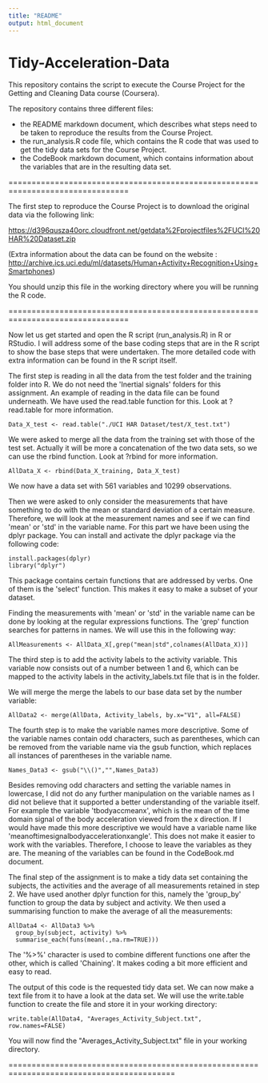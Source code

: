```yaml
---
title: "README"
output: html_document
---
```


# Tidy-Acceleration-Data
This repository contains the script to execute the Course Project for the Getting and Cleaning Data course (Coursera).

The repository contains three different files:

 *  the README markdown document, which describes what steps need to be taken to reproduce the results from the Course Project.
 *  the run_analysis.R code file, which contains the R code that was used to get the tidy data sets for the Course Project.
 *  the CodeBook markdown document, which contains information about the variables that are in the resulting data set. 

================================================================================

The first step to reproduce the Course Project is to download the original data via the following link:

https://d396qusza40orc.cloudfront.net/getdata%2Fprojectfiles%2FUCI%20HAR%20Dataset.zip

(Extra information about the data can be found on the website : http://archive.ics.uci.edu/ml/datasets/Human+Activity+Recognition+Using+Smartphones)

You should unzip this file in the working directory where you will be running the R code.

================================================================================

Now let us get started and open the R script (run_analysis.R) in R or RStudio. I will address some of the base coding steps that are in the R script to show the base steps that were undertaken. The more detailed code with extra information can be found in the R script itself.

The first step is reading in all the data from the test folder and the training folder into R. We do not need the 'Inertial signals' folders for this assignment. An example of reading in the data file can be found underneath. We have used the read.table function for this. Look at ?read.table for more information. 

```{r}
Data_X_test <- read.table("./UCI HAR Dataset/test/X_test.txt")
```

We were asked to merge all the data from the training set with those of the test set. Actually it will be more a concatenation of the two data sets, so we can use the rbind function. Look at ?rbind for more information. 

```{r}
AllData_X <- rbind(Data_X_training, Data_X_test)
```

We now have a data set with 561 variables and 10299 observations. 


Then we were asked to only consider the measurements that have something to do with the mean or standard deviation of a certain measure. Therefore, we will look at the measurement names and see if we can find 'mean' or 'std' in the variable name. For this part we have been using the dplyr package. You can install and activate the dplyr package via the following code:

```{r}
install.packages(dplyr)
library("dplyr")
```

This package contains certain functions that are addressed by verbs. One of them is the 'select' function. This makes it easy to make a subset of your dataset. 

Finding the measurements with 'mean' or 'std' in the variable name can be done by looking at the regular expressions functions. The 'grep' function searches for patterns in names. We will use this in the following way:

```{r}
AllMeasurements <- AllData_X[,grep("mean|std",colnames(AllData_X))]
```


The third step is to add the activity labels to the activity variable. This variable now consists out of a number between 1 and 6, which can be mapped to the activity labels in the activity_labels.txt file that is in the folder. 

We will merge the merge the labels to our base data set by the number variable:

```{r}
AllData2 <- merge(AllData, Activity_labels, by.x="V1", all=FALSE)
```


The fourth step is to make the variable names more descriptive. Some of the variable names contain odd characters, such as parentheses, which can be removed from the variable name via the gsub function, which replaces all instances of parentheses in the variable name. 

```{r}
Names_Data3 <- gsub("\\()","",Names_Data3)
```

Besides removing odd characters and setting the variable names in lowercase, I did not do any further manipulation on the variable names as I did not believe that it supported a better understanding of the variable itself. For example the variable 'tbodyaccmeanx', which is the mean of the time domain signal of the body acceleration viewed from the x direction. If I would have made this more descriptive we would have a variable name like 'meanoftimesignalbodyaccelerationxangle'. This does not make it easier to work with the variables. Therefore, I choose to leave the variables as they are. The meaning of the variables can be found in the CodeBook.md document.

The final step of the assignment is to make a tidy data set containing the subjects, the activities and the average of all measurements retained in step 2. We have used another dplyr function for this, namely the 'group_by' function to group the data by subject and activity. We then used a summarising function to make the average of all the measurements:

```{r}
AllData4 <- AllData3 %>%
  group_by(subject, activity) %>%
  summarise_each(funs(mean(.,na.rm=TRUE)))
```

The '%>%' character is used to combine different functions one after the other, which is called 'Chaining'. It makes coding a bit more efficient and easy to read. 

The output of this code is the requested tidy data set. We can now make a text file from it to have a look at the data set. We will use the write.table function to create the file and store it in your working directory:

```{r}
write.table(AllData4, "Averages_Activity_Subject.txt", row.names=FALSE)
```

You will now find the "Averages_Activity_Subject.txt" file in your working directory. 

==========================================================================================

